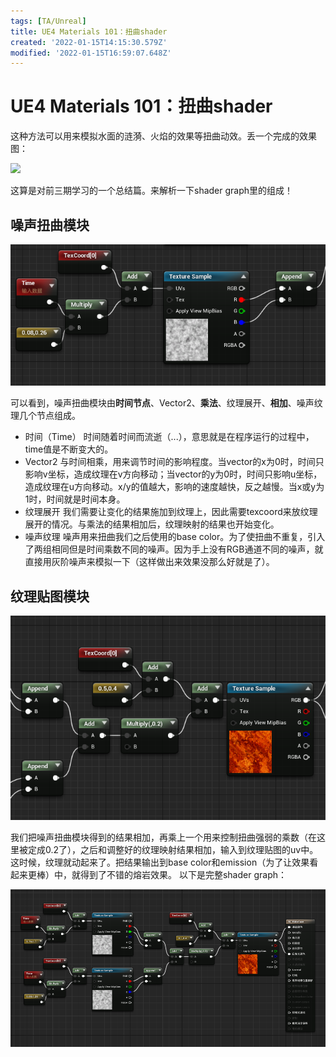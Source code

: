 ```yaml
---
tags: [TA/Unreal]
title: UE4 Materials 101：扭曲shader
created: '2022-01-15T14:15:30.579Z'
modified: '2022-01-15T16:59:07.648Z'
---
```


# UE4 Materials 101：扭曲shader
这种方法可以用来模拟水面的涟漪、火焰的效果等扭曲动效。丢一个完成的效果图：

<img src="https://raw.githubusercontent.com/Guiny-Time/PictureBed/main/%E6%9D%90%E8%B4%A8%E7%90%83.gif"/>

这算是对前三期学习的一个总结篇。来解析一下shader graph里的组成！

## 噪声扭曲模块
<img src="https://raw.githubusercontent.com/Guiny-Time/PictureBed/main/20220116001431.png"/>

可以看到，噪声扭曲模块由**时间节点**、Vector2、**乘法**、纹理展开、**相加**、噪声纹理几个节点组成。
- 时间（Time）
时间随着时间而流逝（...），意思就是在程序运行的过程中，time值是不断变大的。
- Vector2
与时间相乘，用来调节时间的影响程度。当vector的x为0时，时间只影响v坐标，造成纹理在v方向移动；当vector的y为0时，时间只影响u坐标，造成纹理在u方向移动。x/y的值越大，影响的速度越快，反之越慢。当x或y为1时，时间就是时间本身。
- 纹理展开
我们需要让变化的结果施加到纹理上，因此需要texcoord来放纹理展开的情况。与乘法的结果相加后，纹理映射的结果也开始变化。
- 噪声纹理
噪声用来扭曲我们之后使用的base color。为了使扭曲不重复，引入了两组相同但是时间乘数不同的噪声。因为手上没有RGB通道不同的噪声，就直接用灰阶噪声来模拟一下（这样做出来效果没那么好就是了）。

## 纹理贴图模块
<img src="https://raw.githubusercontent.com/Guiny-Time/PictureBed/main/20220116004811.png"/>

我们把噪声扭曲模块得到的结果相加，再乘上一个用来控制扭曲强弱的乘数（在这里被定成0.2了），之后和调整好的纹理映射结果相加，输入到纹理贴图的uv中。
这时候，纹理就动起来了。把结果输出到base color和emission（为了让效果看起来更棒）中，就得到了不错的熔岩效果。
以下是完整shader graph：

<img src="https://raw.githubusercontent.com/Guiny-Time/PictureBed/main/20220116001303.png"/>
